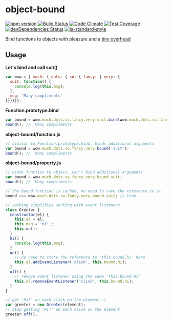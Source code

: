 # object-bound
[![npm version](https://img.shields.io/npm/v/object-bound.svg)](https://www.npmjs.com/package/object-bound)
[![Build Status](https://img.shields.io/travis/vlazar/object-bound.svg)](https://travis-ci.org/vlazar/object-bound)
[![Code Climate](https://img.shields.io/codeclimate/github/vlazar/object-bound.svg)](https://codeclimate.com/github/vlazar/object-bound)
[![Test Coverage](https://img.shields.io/codeclimate/coverage/github/vlazar/object-bound.svg)](https://codeclimate.com/github/vlazar/object-bound/coverage)
[![devDependencies Status](https://img.shields.io/david/dev/vlazar/object-bound.svg)](https://david-dm.org/vlazar/object-bound#info=devDependencies)
[![js-standard-style](https://img.shields.io/badge/code%20style-standard-brightgreen.svg)](https://github.com/feross/standard)

Bind functions to objects with pleasure and a [tiny overhead](https://jsperf.com/object-bound)

## Usage

**Let's bind and call suit()**

```javascript
var wow = { much: { dots: { so: { fancy: { very: {
  suit: function() {
    console.log(this.msg);
  },
  msg: 'Many compliments'
}}}}}};
```

**Function.prototype.bind**

```javascript
var bound = wow.much.dots.so.fancy.very.suit.bind(wow.much.dots.so.fancy.very);
bound(); // 'Many compliments'
```

**object-bound/function.js**

```javascript
// similar to Function.prototype.bind, binds additional arguments
var bound = wow.much.dots.so.fancy.very.bound('suit');
bound(); // 'Many compliments'
```

**object-bound/property.js**

```javascript
// binds function to object, can't bind additional arguments
var bound = wow.much.dots.so.fancy.very.bound.suit;
bound(); // 'Many compliments'

// the bound function is cached, no need to save the reference to it
bound === wow.much.dots.so.fancy.very.bound.suit; // true

// caching simplifies working with event listeners
class Greeter {
  constructor(el) {
    this.el = el;
    this.msg = 'Hi!';
    this.on();
  }
  hi() {
    console.log(this.msg);
  }
  on() {
    // no need to store the reference to 'this.bound.hi' here
    this.el.addEventListener('click', this.bound.hi);
  }
  off() {
    // remove event listener using the same 'this.bound.hi'
    this.el.removeEventListener('click', this.bound.hi);
  }
}

// get 'Hi!' on each click on the element :)
var greeter = new Greeter(element);
// stop getting 'Hi!' on each click on the element
greeter.off();
```
